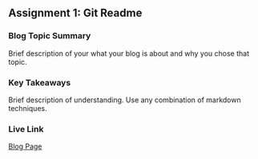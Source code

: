 ## Assignment 1: Git Readme

### Blog Topic Summary

Brief description of your what your blog is about and why you chose that topic.

### Key Takeaways

Brief description of understanding. Use any combination of markdown techniques.

### Live Link

[Blog Page](https://{rexton787b}.github.io/New-folder/homework-2)
